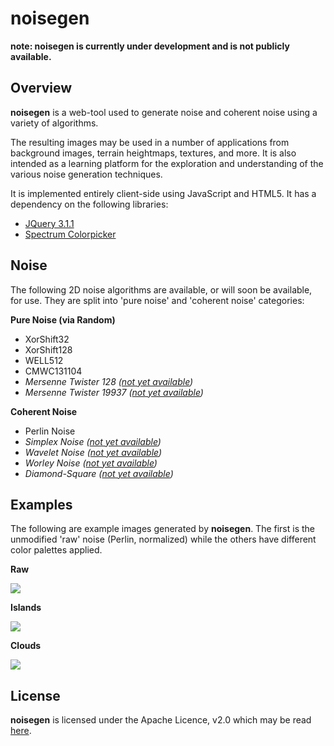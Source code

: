 # noisegen

**note: noisegen is currently under development and is not publicly available.**

## Overview

**noisegen** is a web-tool used to generate noise and coherent noise using a variety of algorithms.

The resulting images may be used in a number of applications from background images, terrain heightmaps, textures, and more. It is also intended as a learning platform for the exploration and understanding of the various noise generation techniques.

It is implemented entirely client-side using JavaScript and HTML5. It has a dependency on the following libraries:

* [JQuery 3.1.1](https://jquery.com/)
* [Spectrum Colorpicker](https://github.com/bgrins/spectrum)

## Noise

The following 2D noise algorithms are available, or will soon be available, for use. They are split into 'pure noise' and 'coherent noise' categories:

**Pure Noise (via Random)**

* XorShift32
* XorShift128
* WELL512
* CMWC131104
* _Mersenne Twister 128 ([not yet available](https://github.com/ssell/noisegen/issues/9))_
* _Mersenne Twister 19937 ([not yet available](https://github.com/ssell/noisegen/issues/8))_

**Coherent Noise**

* Perlin Noise
* _Simplex Noise ([not yet available](https://github.com/ssell/noisegen/issues/2))_
* _Wavelet Noise ([not yet available](https://github.com/ssell/noisegen/issues/3))_
* _Worley Noise ([not yet available](https://github.com/ssell/noisegen/issues/27))_
* _Diamond-Square ([not yet available](https://github.com/ssell/noisegen/issues/4))_

## Examples

The following are example images generated by **noisegen**. The first is the unmodified 'raw' noise (Perlin, normalized) while the others have different color palettes applied. 

**Raw**

![](https://cloud.githubusercontent.com/assets/734145/23099240/2d52f4e0-f630-11e6-942c-b3156c60bcb5.png)

**Islands**

![](https://cloud.githubusercontent.com/assets/734145/23099272/c12bd182-f630-11e6-9489-1c432b0ed679.png)

**Clouds**

![](https://cloud.githubusercontent.com/assets/734145/23099239/2d5001fe-f630-11e6-98c6-50c3573b64be.png)

## License 

**noisegen** is licensed under the Apache Licence, v2.0 which may be read [here](https://github.com/ssell/noisegen/blob/master/LICENSE). 

